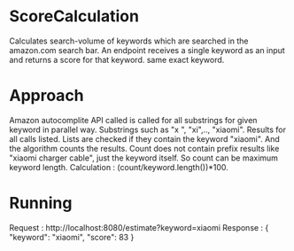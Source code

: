 # ScoreCalculation
Calculates search-volume of keywords which are searched in the amazon.com search bar. An endpoint receives a single keyword as an input 
and returns a score for that keyword.
same exact keyword.

# Approach
Amazon autocomplite API called is called for all substrings for given keyword in parallel way. Substrings such as "x ", "xi",.., "xiaomi".
Results for all calls listed. Lists are checked if they contain the keyword "xiaomi". 
And the algorithm counts the results. Count does not contain prefix results like "xiaomi charger cable", just the keyword itself.
So count can be maximum keyword length.
Calculation : (count/keyword.length())*100.

# Running
Request : http://localhost:8080/estimate?keyword=xiaomi
Response :
{
  "keyword": "xiaomi",
  "score": 83
}
